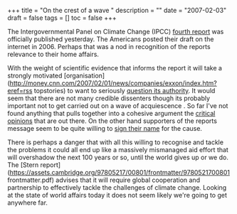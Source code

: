 +++
title = "On the crest of a wave "
description = ""
date = "2007-02-03"
draft = false
tags = []
toc = false
+++

The Intergovernmental Panel on Climate Change (IPCC) [fourth report](https://www.ipcc.ch/assessment-report/ar4/) was officially published yesterday. The Americans posted their draft on the internet in 2006. Perhaps that was a nod in recognition of the reports relevance to their home affairs.

With the weight of scientific evidence that informs the report it will take a strongly motivated [organisation](http://money.cnn.com/2007/02/01/news/companies/exxon/index.htm?eref=rss topstories) to want to seriously [question its authority](http://www.guardian.co.uk/international/story/0,,2004230,00.html). It would seem that there are not many credible dissenters though its probably important not to get carried out on a wave of acquiescence . So far I've not found anything that pulls together into a cohesive argument the [critical opinions](http://www.climatescience.org.nz/) that are out there. On the other hand supporters of the reports message seem to be quite willing to [sign their name](http://www.earthsky.org/article/50989/20-scientists-speak) for the cause.

There is perhaps a danger that with all this willing to recognise and tackle the problems it could all end up like a massively mismanaged aid effort that will overshadow the next 100 years or so, until the world gives up or we do. The [Stern report](https://assets.cambridge.org/97805217/00801/frontmatter/9780521700801 frontmatter.pdf) advises that it will require global cooperation and partnership to effectively tackle the challenges of climate change. Looking at the state of world affairs today it does not seem likely we're going to get anywhere far.